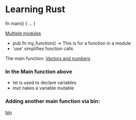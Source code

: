 # Learning Rust

fn main() { ... }

[Multiple modules](https://github.com/NicJC/hello_world/tree/master/src)

* pub fn my_function() -> This is for a function in a module
* 'use' simplifies function calls

The main function:
[Vectors and numbers](https://github.com/NicJC/hello_world/blob/master/src/main.rs)

### In the Main function above

* let is used to declare variables
* mut nakes a variable mutable

### Adding another main function via bin:
[bin](https://github.com/NicJC/hello_world/blob/master/src/bin/another.rs)


